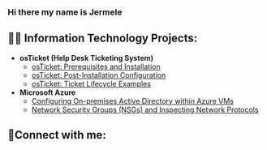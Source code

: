 ### Hi there my name is Jermele 

<h2>👨‍💻 Information Technology Projects:</h2>

- <b>osTicket (Help Desk Ticketing System)</b>
  - [osTicket: Prerequisites and Installation](https://github.com/Jermelev7/osticket-prereqs)
  - [osTicket: Post-Installation Configuration](https://github.com/Jermelev7/post-install-config)
  - [osTicket: Ticket Lifecycle Examples](https://github.com/Jermelev7/ticket-lifecycle)
- <b>Microsoft Azure</b>
  - [Configuring On-premises Active Directory within Azure VMs](https://github.com/Jermelev7/configure-ad)
  - [Network Security Groups (NSGs) and Inspecting Network Protocols](https://github.com/Jermelev7/azure-network-protocols)

<h2>🤳Connect with me:</h2>



<!--
**Jermelev7/Jermelev7** is a ✨ _special_ ✨ repository because its `README.md` (this file) appears on your GitHub profile.


